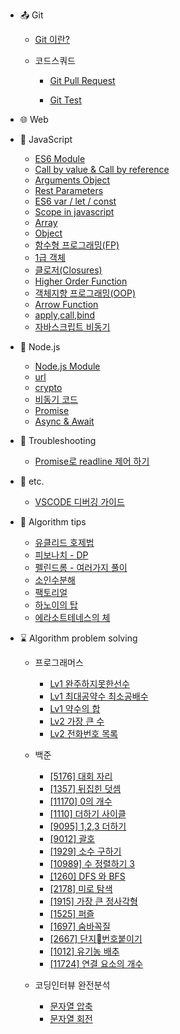 - :outbox_tray: Git

  - [Git 이란?](./docs/git/2019-04-04-AboutGit.md)
  
  - 코드스쿼드
    - [Git Pull Request](./docs/git/2019-04-04-CodeSquad_GitPR_Guide.md "Git PR")

    - [Git Test](./docs/git/2019-05-24-GitTest.md "Git Test")

- :globe_with_meridians: Web

- :lemon: JavaScript

  - [ES6 Module](./docs/javascript/2019-04-05-ES6Module.md)
  - [Call by value & Call by reference](./docs/javascript/2019-04-08-CallByValue&CallByReference.md)
  - [Arguments Object](./docs/javascript/2019-04-08-FunctionArguments.md)
  - [Rest Parameters](./docs/javascript/2019-04-08-RestParameters.md)
  - [ES6 var / let / const](./docs/javascript/2019-04-10-ES6-var-let-const.md)
  - [Scope in javascript](./docs/javascript/2019-04-10-JavascriptScope.md)
  - [Array](./docs/javascript/2019-04-12-Array.md)
  - [Object](./docs/javascript/2019-04-12-Object.md)
  - [함수형 프로그래밍(FP)](./docs/javascript/2019-04-15-FunctionalProgramming.md)
  - [1급 객체](./docs/javascript/2019-04-16-FirstClassObject&Function.md)
  - [클로저(Closures)](./docs/javascript/2019-04-17-Closure.md)
  - [Higher Order Function](./docs/javascript/2019-04-28-HigherOrderFunction.md)
  - [객체지향 프로그래밍(OOP)](./docs/javascript/2019-04-28-JS_OOP.md)
  - [Arrow Function](./docs/javascript/2019-05-17-ArrowFunction.md)
  - [apply,call,bind](./docs/javascript/2019-05-18-apply_call_bind.md)
  - [자바스크립트 비동기](./docs/javascript/2019-05-25-Asyncronous.md)

- :green_apple: Node.js
  
  - [Node.js Module](./docs/nodejs/2019-04-05-nodejs-NodejsModule.md)
  - [url](./docs/nodejs/2019-05-22-nodejs-url.md)
  - [crypto](./docs/nodejs/2019-05-23-nodejs-crypto.md)
  - [비동기 코드](./docs/nodejs/2019-06-03-nodejs-AsynchronousCode.md)
  - [Promise](./docs/nodejs/2019-06-05-nodejs-Promise.md)
  - [Async & Await](./docs/nodejs/2019-06-07-nodejs-Async-Await.md)

- :paw_prints: Troubleshooting

  - [Promise로 readline 제어 하기](./docs/trouble_shooting/2019-06-01-TS-promise_readline.md)

- :thought_balloon: etc.

  - [VSCODE 디버깅 가이드](./docs/etc/2019-04-05-VSCode_Debugging_Guide.md)

- :eyes: Algorithm tips
  
    - [유클리드 호제법](./docs/algorithm_tips/2019-01-30-AT-Euclidean%20algorithm.md)
    - [피보나치 - DP](./docs/algorithm_tips/2019-03-22-AT-fibonacci-by-DP.md)
    - [펠린드롬 - 여러가지 풀이](./docs/algorithm_tips/2019-05-03-AT-palindrome_summary.md)
    - [소인수분해](./docs/algorithm_tips/2019-05-08-AT-fractional_decomposition.md)
    - [팩토리얼](./docs/algorithm_tips/2019-05-26-AT-factorial.md)
    - [하노이의 탑](./docs/algorithm_tips/2019-06-01-AT-hanoi.md)
    - [에라소트테네스의 체](./docs/algorithm_tips/2019-06-06-AT-seive_of_eratosthenes.md)
  
- :hourglass: Algorithm problem solving
    
    - 프로그래머스
        - [Lv1 완주하지못한선수](./docs/algorithm_problem_solving/2019-01-24-AT-list_comparison.md)
        - [Lv1 최대공약수 최소공배수](./docs/algorithm_problem_solving/2019-01-30-AT-gcdlcm.md)
        - [Lv1 약수의 합](./docs/algorithm_problem_solving/2019-02-14-AT-sum_divisor.md)
        - [Lv2 가장 큰 수](./docs/algorithm_problem_solving/2019-05-20-AT-the_biggest_number.md)
        - [Lv2 전화번호 목록](./docs/algorithm_problem_solving/2019-05-31-AT-phone_book.md)
    - 백준
        - [[5176] 대회 자리](./docs/algorithm_problem_solving/2019-05-19-AT-set_seat.md)
        - [[1357] 뒤집힌 덧셈](./docs/algorithm_problem_solving/2019-05-24-AT-sum_reversedNum.md)
        - [[11170] 0의 개수](./docs/algorithm_problem_solving/2019-05-26-AT-count_zero.md)
        - [[1110] 더하기 사이클](./docs/algorithm_problem_solving/2019-05-28-AT-plus_cycle.md)
        - [[9095] 1,2,3 더하기](./docs/algorithm_problem_solving/2019-06-01-AT-plus_one_two_three.md)
        - [[9012] 괄호](./docs/algorithm_problem_solving/2019-06-04-AT-vps.md)
        - [[1929] 소수 구하기](./docs/algorithm_problem_solving/2019-06-06-AT-primeNum_seive.md)
        - [[10989] 수 정렬하기 3](./docs/algorithm_problem_solving/2019-06-14-AT-countingSort.md)
        - [[1260] DFS 와 BFS](./docs/algorithm_problem_solving/2019-06-20-AT-DFS_BFS.md)
        - [[2178] 미로 탐색](./docs/algorithm_problem_solving/2019-06-21-AT-maze.md)
        - [[1915] 가장 큰 정사각형](./docs/algorithm_problem_solving/2019-06-23-AT-theBiggestSquare.md)
        - [[1525] 퍼즐](./docs/algorithm_problem_solving/2019-06-25-AT-puzzle.md)
        - [[1697] 숨바꼭질](./docs/algorithm_problem_solving/2019-06-28-AT-hide-and-seek.md)
        - [[2667] 단지번호붙이기](./docs/algorithm_problem_solving/2019-06-29-AT-apartment.md)
        - [[1012] 유기농 배추](./docs/algorithm_problem_solving/2019-06-30-AT-cabbage-farm.md)
        - [[11724] 연결 요소의 개수](./docs/algorithm_problem_solving/2019-07-01-AT-connected-components.md)
    
    - 코딩인터뷰 완전분석
        - [문자열 압축](docs/algorithm_problem_solving/2019-02-05-AT-str_compression.md)
        - [문자열 회전](docs/algorithm_problem_solving/2019-02-04-AT-rotate_string.md)

